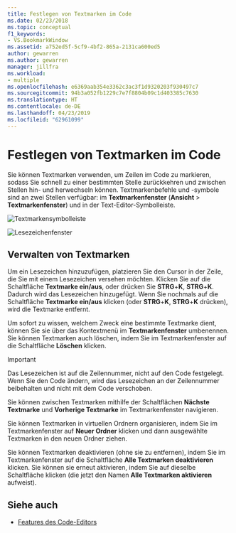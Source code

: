 ```yaml
---
title: Festlegen von Textmarken im Code
ms.date: 02/23/2018
ms.topic: conceptual
f1_keywords:
- VS.BookmarkWindow
ms.assetid: a752ed5f-5cf9-4bf2-865a-2131ca600ed5
author: gewarren
ms.author: gewarren
manager: jillfra
ms.workload:
- multiple
ms.openlocfilehash: e6369aab354e3362c3ac3f1d9320203f930497c7
ms.sourcegitcommit: 94b3a052fb1229c7e7f8804b09c1d403385c7630
ms.translationtype: HT
ms.contentlocale: de-DE
ms.lasthandoff: 04/23/2019
ms.locfileid: "62961099"
---
```

# <a name="set-bookmarks-in-code"></a>Festlegen von Textmarken im Code

Sie können Textmarken verwenden, um Zeilen im Code zu markieren, sodass Sie schnell zu einer bestimmten Stelle zurückkehren und zwischen Stellen hin- und herwechseln können. Textmarkenbefehle und -symbole sind an zwei Stellen verfügbar: im **Textmarkenfenster** (**Ansicht** > **Textmarkenfenster**) und in der Text-Editor-Symbolleiste.

![Textmarkensymbolleiste](media/bookmark-toolbar.png)

![Lesezeichenfenster](media/bookmark-window.png)

## <a name="manage-bookmarks"></a>Verwalten von Textmarken

Um ein Lesezeichen hinzuzufügen, platzieren Sie den Cursor in der Zeile, die Sie mit einem Lesezeichen versehen möchten. Klicken Sie auf die Schaltfläche **Textmarke ein/aus**, oder drücken Sie **STRG**+**K**, **STRG**+**K**. Dadurch wird das Lesezeichen hinzugefügt. Wenn Sie nochmals auf die Schaltfläche **Textmarke ein/aus** klicken (oder **STRG**+**K**, **STRG**+**K** drücken), wird die Textmarke entfernt.

Um sofort zu wissen, welchem Zweck eine bestimmte Textmarke dient, können Sie sie über das Kontextmenü im **Textmarkenfenster** umbenennen. Sie können Textmarken auch löschen, indem Sie im Textmarkenfenster auf die Schaltfläche **Löschen** klicken.

> [!IMPORTANT]
> Das Lesezeichen ist auf die Zeilennummer, nicht auf den Code festgelegt. Wenn Sie den Code ändern, wird das Lesezeichen an der Zeilennummer beibehalten und nicht mit dem Code verschoben.

Sie können zwischen Textmarken mithilfe der Schaltflächen **Nächste Textmarke** und **Vorherige Textmarke** im Textmarkenfenster navigieren.

Sie können Textmarken in virtuellen Ordnern organisieren, indem Sie im Textmarkenfenster auf **Neuer Ordner** klicken und dann ausgewählte Textmarken in den neuen Ordner ziehen.

Sie können Textmarken deaktivieren (ohne sie zu entfernen), indem Sie im Textmarkenfenster auf die Schaltfläche **Alle Textmarken deaktivieren** klicken. Sie können sie erneut aktivieren, indem Sie auf dieselbe Schaltfläche klicken (die jetzt den Namen **Alle Textmarken aktivieren** aufweist).

## <a name="see-also"></a>Siehe auch

- [Features des Code-Editors](../ide/writing-code-in-the-code-and-text-editor.md)